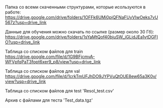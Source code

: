 Папка со всеми скаченными структурами, которые исользуются в работе: https://drive.google.com/drive/folders/1OFFk6UMi0pjQFNaFUyVIwOeks7vU567z?usp=drive_link

Данные для обучения можно скачать по ссылке (размер около 30 Гб): https://drive.google.com/drive/folders/1sYaMtQof40bjuSW_iGLjdJEa1vtDGFlO?usp=drive_link

Таблица со списком файлов для train https://drive.google.com/file/d/1G9BFjcmvA-WFVpfqPaT3fopt6xer9_p8/view?usp=drive_link

Таблица со списком файлов для val https://drive.google.com/file/d/1crkTmUFJhDO9JYPVuQtOUE8ew65a3K0v/view?usp=drive_link

Таблица со списком файлов для test 'Resol_test.csv'

Архив с файлами для теста 'Test_data.tgz'

